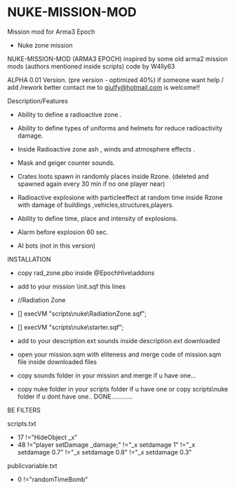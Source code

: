 # NUKE-MISSION-MOD
Mission mod for Arma3 Epoch 
- Nuke zone mission 

NUKE-MISSION-MOD  (ARMA3 EPOCH)
inspired by some old arma2 mission mods 
(authors mentioned inside scripts)
code by W4lly63

ALPHA 0.01 Version.  (pre version - optimized 40%)
if someone want help / add /rework better 
contact me to giulfy@hotmail.com is welcome!!



Description/Features

- Ability to define a radioactive zone .
- Ability to define types of uniforms and helmets for reduce radioactivity damage.
- Inside Radioactive zone ash , winds and atmosphere effects .
- Mask and geiger counter sounds.
- Crates loots spawn in randomly places inside Rzone. (deleted and spawned again every 30 min if no one player near)

- Radioactive explosione with particleeffect at random time inside Rzone with damage of buildings ,vehicles,structures,players.
- Ability to define time, place and intensity of explosions.
- Alarm before explosion 60 sec.
- AI bots (not in this version)


INSTALLATION

- copy rad_zone.pbo  inside @EpochHive\addons
-  add to your mission \init.sqf this lines
- //Radiation Zone
- [] execVM "scripts\nuke\RadiationZone.sqf";
- [] execVM "scripts\nuke\starter.sqf";
		  
- add to your description.ext  sounds inside description.ext downloaded
- open your mission.sqm with eliteness and merge code of mission.sqm file inside downloaded files
- copy sounds folder in your mission and merge if u have one...
- copy nuke folder in your scripts folder if u have one or copy scripts\nuke folder if u dont have one..
DONE............
		
BE FILTERS

scripts.txt

- 17  !="HideObject _x"
- 48  !="player setDamage _damage;" !="_x setdamage 1" !="_x setdamage 0.7" !="_x setdamage 0.8"  !="_x setdamage 0.3"


publicvariable.txt


- 0  !="randomTimeBomb"		
